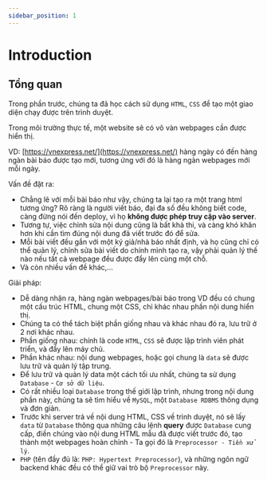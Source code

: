 ```yaml
---
sidebar_position: 1
---
```


# Introduction

## Tổng quan

Trong phần trước, chúng ta đã học cách sử dụng `HTML`, `CSS` để tạo một giao diện chạy được trên trình duyệt.

Trong môi trường thực tế, một website sẽ có vô vàn webpages cần được hiển thị.

VD: [https://vnexpress.net/](https://vnexpress.net/) hàng ngày có đến hàng ngàn bài báo được tạo mới, tương ứng với đó là hàng ngàn webpages mới mỗi ngày.

Vấn đề đặt ra:
- Chẳng lẽ với mỗi bài báo như vậy, chúng ta lại tạo ra một trang html tương ứng? Rõ ràng là người viết báo, đại đa số đều không biết code, càng đừng nói đến deploy, vì họ **không được phép truy cập vào server**.
- Tương tự, việc chỉnh sửa nội dung cũng là bất khả thi, và càng khó khăn hơn khi cần tìm đúng nội dung đã viết trước đó để sửa.
- Mỗi bài viết đều gắn với một ký giả/nhà báo nhất định, và họ cũng chỉ có thể quản lý, chỉnh sửa bài viết do chính mình tạo ra, vậy phải quản lý thế nào nếu tất cả webpage đều được đẩy lên cùng một chỗ.
- Và còn nhiều vấn đề khác,...

Giải pháp:
- Dễ dàng nhận ra, hàng ngàn webpages/bài báo trong VD đều có chung một cấu trúc HTML, chung một CSS, chỉ khác nhau phần nội dung hiển thị.
- Chúng ta có thể tách biệt phần giống nhau và khác nhau đó ra, lưu trữ ở 2 nơi khác nhau.
- Phần giống nhau: chính là code `HTML`, `CSS` sẽ được lập trình viên phát triển, và đẩy lên máy chủ.
- Phần khác nhau: nội dung webpages, hoặc gọi chung là `data` sẽ được lưu trữ và quản lý tập trung.
- Để lưu trữ và quản lý data một cách tối ưu nhất, chúng ta sử dụng `Database` - `Cơ sở dữ liệu`.
- Có rất nhiều loại `Database` trong thế giới lập trình, nhưng trong nội dung phần này, chúng ta sẽ tìm hiểu về `MySQL`, một `Database RDBMS` thông dụng và đơn giản.
- Trước khi server trả về nội dung HTML, CSS về trình duyệt, nó sẽ lấy `data` từ `Database` thông qua những câu lệnh **query** được `Database` cung cấp,  điền chúng vào nội dung HTML mẫu đã được viết trước đó, tạo thành một webpages hoàn chỉnh - Ta gọi đó là `Preprocessor - Tiền xử lý`.
- `PHP` (tên đầy đủ là: `PHP: Hypertext Preprocessor`), và những ngôn ngữ backend khác đều có thể giữ vai trò bộ `Preprocessor` này.